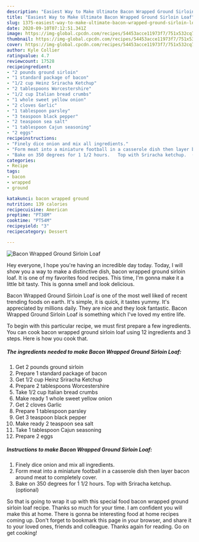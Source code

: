 ```yaml
---
description: "Easiest Way to Make Ultimate Bacon Wrapped Ground Sirloin Loaf"
title: "Easiest Way to Make Ultimate Bacon Wrapped Ground Sirloin Loaf"
slug: 1375-easiest-way-to-make-ultimate-bacon-wrapped-ground-sirloin-loaf
date: 2020-09-10T07:12:51.341Z
image: https://img-global.cpcdn.com/recipes/54453acce11973f7/751x532cq70/bacon-wrapped-ground-sirloin-loaf-recipe-main-photo.jpg
thumbnail: https://img-global.cpcdn.com/recipes/54453acce11973f7/751x532cq70/bacon-wrapped-ground-sirloin-loaf-recipe-main-photo.jpg
cover: https://img-global.cpcdn.com/recipes/54453acce11973f7/751x532cq70/bacon-wrapped-ground-sirloin-loaf-recipe-main-photo.jpg
author: Kyle Collier
ratingvalue: 4.7
reviewcount: 17528
recipeingredient:
- "2 pounds ground sirloin"
- "1 standard package of bacon"
- "1/2 cup Heinz Sriracha Ketchup"
- "2 tablespoons Worcestershire"
- "1/2 cup Italian bread crumbs"
- "1 whole sweet yellow onion"
- "2 cloves Garlic"
- "1 tablespoon parsley"
- "3 teaspoon black pepper"
- "2 teaspoon sea salt"
- "1 tablespoon Cajun seasoning"
- "2 eggs"
recipeinstructions:
- "Finely dice onion and mix all ingredients."
- "Form meat into a miniature football in a casserole dish then layer bacon around meat to completely cover."
- "Bake on 350 degrees for 1 1/2 hours.   Top with Sriracha ketchup.  (optional)"
categories:
- Recipe
tags:
- bacon
- wrapped
- ground

katakunci: bacon wrapped ground 
nutrition: 139 calories
recipecuisine: American
preptime: "PT38M"
cooktime: "PT54M"
recipeyield: "3"
recipecategory: Dessert

---
```



![Bacon Wrapped Ground Sirloin Loaf](https://img-global.cpcdn.com/recipes/54453acce11973f7/751x532cq70/bacon-wrapped-ground-sirloin-loaf-recipe-main-photo.jpg)

Hey everyone, I hope you're having an incredible day today. Today, I will show you a way to make a distinctive dish, bacon wrapped ground sirloin loaf. It is one of my favorites food recipes. This time, I'm gonna make it a little bit tasty. This is gonna smell and look delicious.



Bacon Wrapped Ground Sirloin Loaf is one of the most well liked of recent trending foods on earth. It's simple, it is quick, it tastes yummy. It's appreciated by millions daily. They are nice and they look fantastic. Bacon Wrapped Ground Sirloin Loaf is something which I've loved my entire life.


To begin with this particular recipe, we must first prepare a few ingredients. You can cook bacon wrapped ground sirloin loaf using 12 ingredients and 3 steps. Here is how you cook that.

<!--inarticleads1-->

##### The ingredients needed to make Bacon Wrapped Ground Sirloin Loaf:

1. Get 2 pounds ground sirloin
1. Prepare 1 standard package of bacon
1. Get 1/2 cup Heinz Sriracha Ketchup
1. Prepare 2 tablespoons Worcestershire
1. Take 1/2 cup Italian bread crumbs
1. Make ready 1 whole sweet yellow onion
1. Get 2 cloves Garlic
1. Prepare 1 tablespoon parsley
1. Get 3 teaspoon black pepper
1. Make ready 2 teaspoon sea salt
1. Take 1 tablespoon Cajun seasoning
1. Prepare 2 eggs




<!--inarticleads2-->

##### Instructions to make Bacon Wrapped Ground Sirloin Loaf:

1. Finely dice onion and mix all ingredients.
1. Form meat into a miniature football in a casserole dish then layer bacon around meat to completely cover.
1. Bake on 350 degrees for 1 1/2 hours.   Top with Sriracha ketchup.  (optional)




So that is going to wrap it up with this special food bacon wrapped ground sirloin loaf recipe. Thanks so much for your time. I am confident you will make this at home. There is gonna be interesting food at home recipes coming up. Don't forget to bookmark this page in your browser, and share it to your loved ones, friends and colleague. Thanks again for reading. Go on get cooking!
